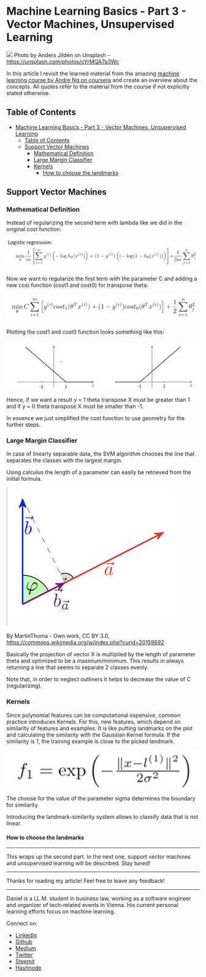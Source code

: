 # Machine Learning Basics - Part 3 - Vector Machines, Unsupervised Learning

[<img src="https://images.unsplash.com/photo-1499678329028-101435549a4e?ixlib=rb-0.3.5&ixid=eyJhcHBfaWQiOjEyMDd9&s=bff1627fffb987bb0026180a324f56e8&auto=format&fit=crop&w=2250&q=80">](
https://unsplash.com/photos/cYrMQA7a3Wc)
Photo by Anders Jildén on Unsplash - https://unsplash.com/photos/cYrMQA7a3Wc

In this article I revisit the learned material from the amazing [machine learning course by Andre Ng on coursera](https://www.coursera.org/learn/machine-learning) and create an overview about the concepts. All quotes refer to the material from the course if not explicitly stated otherwise.

## Table of Contents

<!-- TOC -->

- [Machine Learning Basics - Part 3 - Vector Machines, Unsupervised Learning](#machine-learning-basics---part-3---vector-machines-unsupervised-learning)
  - [Table of Contents](#table-of-contents)
  - [Support Vector Machines](#support-vector-machines)
    - [Mathematical Definition](#mathematical-definition)
    - [Large Margin Classifier](#large-margin-classifier)
    - [Kernels](#kernels)
      - [How to choose the landmarks](#how-to-choose-the-landmarks)

<!-- /TOC -->

## Support Vector Machines

### Mathematical Definition

Instead of regularizing the second term with lambda like we did in the original cost function:

![costFuncReg2](../assets/mlIntro/costFuncReg2.png)


Now we want to regularize the first term with the parameter C and adding a new cost function (cost1 and cost0) for transpose theta:

![costFuncSVM](../assets/mlIntro/costFuncSVM.png)


Plotting the cost1 and cost0 function looks something like this:

![graphSVM](../assets/mlIntro/graphSVM.png)

Hence, if we want a result y = 1 theta transpose X must be greater than 1 and if y = 0 theta transpose X must be smaller than -1.

In essence we just simplified the cost function to use geometry for the further steps.


### Large Margin Classifier

In case of linearly separable data, the SVM algorithm chooses the line that separates the classes with the largest margin.

Using calculus the length of a parameter can easily be retrieved from the initial formula.

![innerProduct](../assets/mlIntro/innerProduct.png)

By MartinThoma - Own work, CC BY 3.0, https://commons.wikimedia.org/w/index.php?curid=20159892

Basically the projection of vector X is multiplied by the length of parameter theta and optimized to be a maximum/minimum. This results in always returning a line that seems to separate 2 classes evenly.

Note that, in order to neglect outliners it helps to decrease the value of C (regularizing).

### Kernels

Since polynomial features can be computational expensive, common practice introduces Kernels. For this, new features, which depend on similarity of features and examples. It is like putting landmarks on the plot and calculating the similarity with the Gaussian Kernel formula. If the similarity is 1, the training example is close to the picked landmark. 

![Kernel](../assets/mlIntro/Kernel.png)

The choose for the value of the parameter sigma determines the boundary for similarity.

Introducing the landmark-similarity system allows to classify data that is not linear.

#### How to choose the landmarks


---
 
This wraps up the second part. In the next one, support vector machines and unsupervised learning will be described. Stay tuned!

---

Thanks for reading my article! Feel free to leave any feedback! 

---

Daniel is a LL.M. student in business law, working as a software engineer and organizer of tech-related events in Vienna. 
His current personal learning efforts focus on machine learning. 

Connect on:
- [LinkedIn](https://www.linkedin.com/in/createdd) 
- [Github](https://github.com/DDCreationStudios)
- [Medium](https://medium.com/@ddcreationstudi)
- [Twitter](https://twitter.com/DDCreationStudi)
- [Steemit](https://steemit.com/@createdd)
- [Hashnode](https://hashnode.com/@DDCreationStudio)
